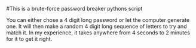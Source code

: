 #This is a brute-force password breaker pythons script

You can either chose a 4 digit long password or let the computer generate one.
It will then make a random 4 digit long sequence of letters to try and match it.
In my experience, it takes anywhere from 4 seconds to 2 minutes for it to get it right.